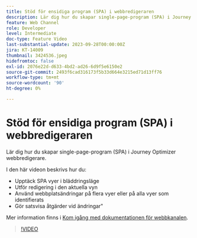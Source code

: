 ```yaml
---
title: Stöd för ensidiga program (SPA) i webbredigeraren
description: Lär dig hur du skapar single-page-program (SPA) i Journey Optimizer webbredigerare.
feature: Web Channel
role: Developer
level: Intermediate
doc-type: Feature Video
last-substantial-update: 2023-09-28T00:00:00Z
jira: KT-14009
thumbnail: 3424536.jpeg
hidefromtoc: false
exl-id: 2076e22d-d633-4bd2-ad26-6d9f5e6150e2
source-git-commit: 2493f6cad316173f5b33d664e3215ed71d13ff76
workflow-type: tm+mt
source-wordcount: '90'
ht-degree: 0%

---
```


# Stöd för ensidiga program (SPA) i webbredigeraren

Lär dig hur du skapar single-page-program (SPA) i Journey Optimizer webbredigerare.

I den här videon beskrivs hur du:

* Upptäck SPA vyer i bläddringsläge
* Utför redigering i den aktuella vyn
* Använd webbplatsändringar på flera vyer eller på alla vyer som identifierats
* Gör satsvisa åtgärder vid ändringar&quot;

Mer information finns i [Kom igång med dokumentationen för webbkanalen](https://experienceleague.adobe.com/docs/journey-optimizer/using/web/get-started-web.html).

>[!VIDEO](https://video.tv.adobe.com/v/3424536/?learn=on)
